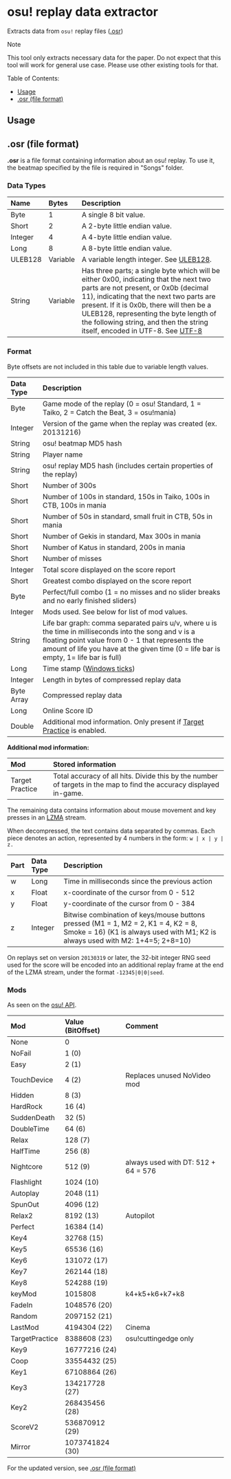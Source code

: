# osu! replay data extractor

Extracts data from `osu!` replay files ([.osr](<https://osu.ppy.sh/wiki/en/Client/File_formats/osr_(file_format)>))

> [!NOTE]
> This tool only extracts necessary data for the paper. Do not expect that this tool will work for general use case. Please use other existing tools for that.

Table of Contents:

- [Usage](#usage)
- [.osr (file format)](#osr-file-format)

## Usage

## .osr (file format)

**.osr** is a file format containing information about an osu! replay. To use it, the beatmap specified by the file is required in "Songs" folder.

### Data Types

| Name    | Bytes    | Description                                                                                                                                                                                                                                                                                                                                                                           |
| :------ | :------- | :------------------------------------------------------------------------------------------------------------------------------------------------------------------------------------------------------------------------------------------------------------------------------------------------------------------------------------------------------------------------------------ |
| Byte    | 1        | A single 8 bit value.                                                                                                                                                                                                                                                                                                                                                                 |
| Short   | 2        | A 2-byte little endian value.                                                                                                                                                                                                                                                                                                                                                         |
| Integer | 4        | A 4-byte little endian value.                                                                                                                                                                                                                                                                                                                                                         |
| Long    | 8        | A 8-byte little endian value.                                                                                                                                                                                                                                                                                                                                                         |
| ULEB128 | Variable | A variable length integer. See [ULEB128](https://en.wikipedia.org/wiki/LEB128).                                                                                                                                                                                                                                                                                                       |
| String  | Variable | Has three parts; a single byte which will be either 0x00, indicating that the next two parts are not present, or 0x0b (decimal 11), indicating that the next two parts are present. If it is 0x0b, there will then be a ULEB128, representing the byte length of the following string, and then the string itself, encoded in UTF-8. See [UTF-8](https://en.wikipedia.org/wiki/UTF-8) |

### Format

Byte offsets are not included in this table due to variable length values.

| Data Type  | Description                                                                                                                                                                                                                                        |
| :--------- | :------------------------------------------------------------------------------------------------------------------------------------------------------------------------------------------------------------------------------------------------- |
| Byte       | Game mode of the replay (0 = osu! Standard, 1 = Taiko, 2 = Catch the Beat, 3 = osu!mania)                                                                                                                                                          |
| Integer    | Version of the game when the replay was created (ex. 20131216)                                                                                                                                                                                     |
| String     | osu! beatmap MD5 hash                                                                                                                                                                                                                              |
| String     | Player name                                                                                                                                                                                                                                        |
| String     | osu! replay MD5 hash (includes certain properties of the replay)                                                                                                                                                                                   |
| Short      | Number of 300s                                                                                                                                                                                                                                     |
| Short      | Number of 100s in standard, 150s in Taiko, 100s in CTB, 100s in mania                                                                                                                                                                              |
| Short      | Number of 50s in standard, small fruit in CTB, 50s in mania                                                                                                                                                                                        |
| Short      | Number of Gekis in standard, Max 300s in mania                                                                                                                                                                                                     |
| Short      | Number of Katus in standard, 200s in mania                                                                                                                                                                                                         |
| Short      | Number of misses                                                                                                                                                                                                                                   |
| Integer    | Total score displayed on the score report                                                                                                                                                                                                          |
| Short      | Greatest combo displayed on the score report                                                                                                                                                                                                       |
| Byte       | Perfect/full combo (1 = no misses and no slider breaks and no early finished sliders)                                                                                                                                                              |
| Integer    | Mods used. See below for list of mod values.                                                                                                                                                                                                       |
| String     | Life bar graph: comma separated pairs u/v, where u is the time in milliseconds into the song and v is a floating point value from 0 - 1 that represents the amount of life you have at the given time (0 = life bar is empty, 1= life bar is full) |
| Long       | Time stamp ([Windows ticks](https://learn.microsoft.com/en-us/dotnet/api/system.datetime.ticks))                                                                                                                                                   |
| Integer    | Length in bytes of compressed replay data                                                                                                                                                                                                          |
| Byte Array | Compressed replay data                                                                                                                                                                                                                             |
| Long       | Online Score ID                                                                                                                                                                                                                                    |
| Double     | Additional mod information. Only present if [Target Practice](/wiki/Gameplay/Game_modifier/Target_Practice) is enabled.                                                                                                                            |

**Additional mod information:**

| Mod             | Stored information                                                                                                  |
| :-------------- | :------------------------------------------------------------------------------------------------------------------ |
| Target Practice | Total accuracy of all hits. Divide this by the number of targets in the map to find the accuracy displayed in-game. |

The remaining data contains information about mouse movement and key presses in an [LZMA](https://en.wikipedia.org/wiki/Lempel–Ziv–Markov_chain_algorithm) stream.

When decompressed, the text contains data separated by commas. Each piece denotes an action, represented by 4 numbers in the form: `w | x | y | z.`

| Part | Data Type | Description                                                                                                                                                          |
| :--- | :-------- | :------------------------------------------------------------------------------------------------------------------------------------------------------------------- |
| w    | Long      | Time in milliseconds since the previous action                                                                                                                       |
| x    | Float     | x-coordinate of the cursor from 0 - 512                                                                                                                              |
| y    | Float     | y-coordinate of the cursor from 0 - 384                                                                                                                              |
| z    | Integer   | Bitwise combination of keys/mouse buttons pressed (M1 = 1, M2 = 2, K1 = 4, K2 = 8, Smoke = 16) (K1 is always used with M1; K2 is always used with M2: 1+4=5; 2+8=10) |

On replays set on version `20130319` or later, the 32-bit integer RNG seed used for the score will be encoded into an additional replay frame at the end of the LZMA stream, under the format `-12345|0|0|seed`.

### Mods

As seen on the [osu! API](https://github.com/ppy/osu-api/wiki#mods).

| Mod            | Value (BitOffset) | Comment                             |
| :------------- | :---------------- | :---------------------------------- |
| None           | 0                 |                                     |
| NoFail         | 1 (0)             |                                     |
| Easy           | 2 (1)             |                                     |
| TouchDevice    | 4 (2)             | Replaces unused NoVideo mod         |
| Hidden         | 8 (3)             |                                     |
| HardRock       | 16 (4)            |                                     |
| SuddenDeath    | 32 (5)            |                                     |
| DoubleTime     | 64 (6)            |                                     |
| Relax          | 128 (7)           |                                     |
| HalfTime       | 256 (8)           |                                     |
| Nightcore      | 512 (9)           | always used with DT: 512 + 64 = 576 |
| Flashlight     | 1024 (10)         |                                     |
| Autoplay       | 2048 (11)         |                                     |
| SpunOut        | 4096 (12)         |                                     |
| Relax2         | 8192 (13)         | Autopilot                           |
| Perfect        | 16384 (14)        |                                     |
| Key4           | 32768 (15)        |                                     |
| Key5           | 65536 (16)        |                                     |
| Key6           | 131072 (17)       |                                     |
| Key7           | 262144 (18)       |                                     |
| Key8           | 524288 (19)       |                                     |
| keyMod         | 1015808           | k4+k5+k6+k7+k8                      |
| FadeIn         | 1048576 (20)      |                                     |
| Random         | 2097152 (21)      |                                     |
| LastMod        | 4194304 (22)      | Cinema                              |
| TargetPractice | 8388608 (23)      | osu!cuttingedge only                |
| Key9           | 16777216 (24)     |                                     |
| Coop           | 33554432 (25)     |                                     |
| Key1           | 67108864 (26)     |                                     |
| Key3           | 134217728 (27)    |                                     |
| Key2           | 268435456 (28)    |                                     |
| ScoreV2        | 536870912 (29)    |                                     |
| Mirror         | 1073741824 (30)   |                                     |

For the updated version, see [.osr (file format)](<https://github.com/ppy/osu-wiki/blob/master/wiki/Client/File_formats/osr_(file_format)/en.md>)

